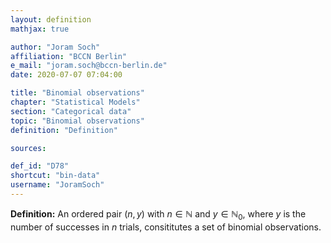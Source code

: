 ```yaml
---
layout: definition
mathjax: true

author: "Joram Soch"
affiliation: "BCCN Berlin"
e_mail: "joram.soch@bccn-berlin.de"
date: 2020-07-07 07:04:00

title: "Binomial observations"
chapter: "Statistical Models"
section: "Categorical data"
topic: "Binomial observations"
definition: "Definition"

sources:

def_id: "D78"
shortcut: "bin-data"
username: "JoramSoch"
---
```



**Definition:** An ordered pair $(n,y)$ with $n \in \mathbb{N}$ and $y \in \mathbb{N}_0$, where $y$ is the number of successes in $n$ trials, consititutes a set of binomial observations.